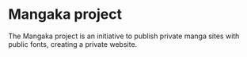 # Mangaka project

The Mangaka project is an initiative to publish private manga sites with public fonts, creating a private website.
